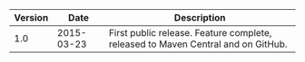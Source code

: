 
Version | Date       | Description
--------|------------|------------
1.0     | 2015-03-23 | First public release. Feature complete, released to Maven Central and on GitHub.
